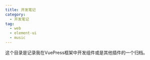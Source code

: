 ```yaml
---
title: 开发笔记
category:
  - 开发笔记
tag:
  - web
  - element-ui
  - music
---
```

这个目录是记录我在VuePress框架中开发组件或是其他插件的一个归档。
<!--more-->
